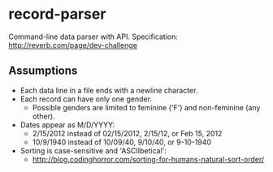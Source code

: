 record-parser
=============

Command-line data parser with API.
Specification: http://reverb.com/page/dev-challenge

Assumptions
-----------
* Each data line in a file ends with a newline character.
* Each record can have only one gender.
  - Possible genders are limited to feminine ('F') and non-feminine (any other).
* Dates appear as M/D/YYYY:
  - 2/15/2012 instead of 02/15/2012, 2/15/12, or Feb 15, 2012
  - 10/9/1940 instead of 10/09/40, 9/10/40, or 9-10-1940
* Sorting is case-sensitive and 'ASCIIbetical':
  - http://blog.codinghorror.com/sorting-for-humans-natural-sort-order/
